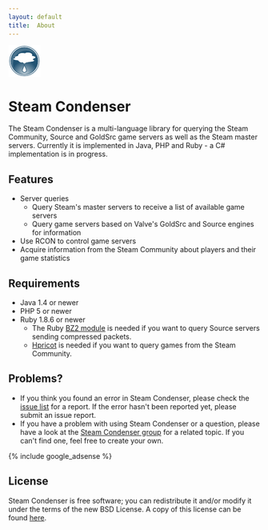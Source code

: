 ```yaml
---
layout: default
title:  About
---
```

<div id="logo">
  <img alt="Steam Condenser logo"
       src="images/steam-condenser-64x64-opaque.png" />
</div>

Steam Condenser
===============

The Steam Condenser is a multi-language library for querying the Steam
Community, Source and GoldSrc game servers as well as the Steam master servers.
Currently it is implemented in Java, PHP and Ruby - a C# implementation is in
progress.

## Features
- Server queries
  - Query Steam's master servers to receive a list of available game servers
  - Query game servers based on Valve's GoldSrc and Source engines for
    information 
- Use RCON to control game servers
- Acquire information from the Steam Community about players and their game
  statistics

## Requirements
- Java 1.4 or newer
- PHP 5 or newer
- Ruby 1.8.6 or newer 
  - The Ruby [BZ2 module][1] is needed if you want to query Source servers
    sending compressed packets.
  - [Hpricot][5] is needed if you want to query games from the Steam Community.

## Problems?

- If you think you found an error in Steam Condenser, please check the [issue
  list][3] for a report. If the error hasn't been reported yet, please submit an
  issue report.
- If you have a problem with using Steam Condenser or a question, please have
  a look at the [Steam Condenser group][4] for a related topic. If you can't
  find one, feel free to create your own.

{% include google_adsense %}
  
## License
Steam Condenser is free software; you can redistribute it and/or modify it
under the terms of the new BSD License. A copy of this license can be found
[here][2].
    
  [1]: http://rubyforge.org/projects/bz2
  [2]: license.html
  [3]: http://github.com/koraktor/steam-condenser/issues
  [4]: http://groups.google.com/group/steam-condenser
  [5]: http://wiki.github.com/why/hpricot

